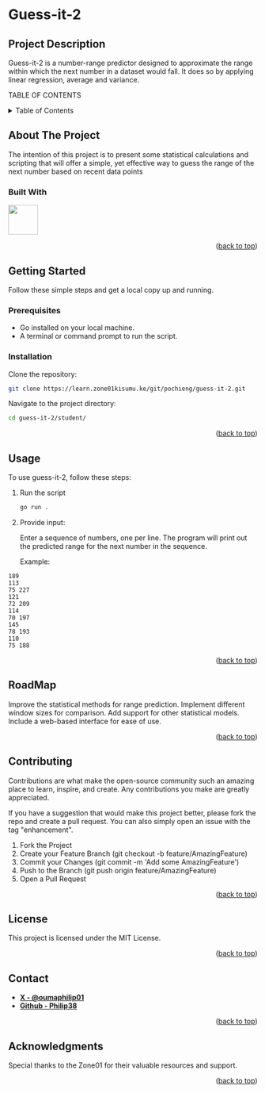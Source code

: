 <a name="readme-top"></a>


# Guess-it-2

## Project Description

Guess-it-2 is a number-range predictor designed to approximate the range within which the next number in a dataset would fall. It does so by applying linear regression, average and variance.

TABLE OF CONTENTS
<details>
  <summary>Table of Contents</summary>
  <ol>
    <li>
      <a href="#about-the-project">About The Project</a>
      <ul>
        <li><a href="#built-with">Built With</a></li>
      </ul>
    </li>
    <li>
      <a href="#getting-started">Getting Started</a>
      <ul>
        <li><a href="#prerequisites">Prerequisites</a></li>
        <li><a href="#insta llation">Installation</a></li>
      </ul>
    </li>
    <li><a href="#usage">Usage</a></li>
    <li><a href="#roadmap">Roadmap</a></li>
    <li><a href="#contributing">Contributing</a></li>
    <li><a href="#license">License</a></li>
    <li><a href="#contact">Contact</a></li>
    <li><a href="#acknowledgments">Acknowledgments</a></li>
  </ol>
</details>


## About The Project
The intention of this project is to present some statistical calculations and scripting that will offer a simple, yet effective way to guess the range of the next number based on recent data points

### Built With
<img src="https://go.dev/blog/go-brand/Go-Logo/PNG/Go-Logo_Blue.png" width="60" height="60">




<p align="right">(<a href="#guess-it-2">back to top</a>)</p>


## Getting Started
Follow these simple steps and get a local copy up and running.

### Prerequisites
- Go installed on your local machine.
- A terminal or command prompt to run the script.


### Installation
Clone the repository:
```sh
git clone https://learn.zone01kisumu.ke/git/pochieng/guess-it-2.git
``` 

Navigate to the project directory:

```sh
cd guess-it-2/student/
```

<p align="right">(<a href="#guess-it-1">back to top</a>)</p>


## Usage

To use guess-it-2, follow these steps:

1. Run the script

    ```sh
    go run .
    ```
2. Provide input:

   Enter a sequence of numbers, one per line. The program will print out the predicted range for the next number in the sequence.

   Example:

``` console
189
113
75 227
121
72 209
114
70 197
145
78 193
110
75 188

```

<p align="right">(<a href="#guess-it-2">back to top</a>)</p>

## RoadMap
 Improve the statistical methods for range prediction.
 Implement different window sizes for comparison.
 Add support for other statistical models.
 Include a web-based interface for ease of use.

<p align="right">(<a href="#guess-it-2">back to top</a>)</p>


## Contributing

Contributions are what make the open-source community such an amazing place to learn, inspire, and create. Any contributions you make are greatly appreciated.

If you have a suggestion that would make this project better, please fork the repo and create a pull request. You can also simply open an issue with the tag "enhancement".

  1. Fork the Project
  2. Create your Feature Branch (git checkout -b feature/AmazingFeature)
  3. Commit your Changes (git commit -m 'Add some AmazingFeature')
  4.  Push to the Branch (git push origin feature/AmazingFeature)
  5. Open a Pull Request

<p align="right">(<a href="#guess-it-2">back to top</a>)</p>


## License
This project is licensed under the MIT License.

<p align="right">(<a href="#guess-it-2">back to top</a>)</p>

## Contact

- **[X - @oumaphilip01](https://x.com/oumaphilip01)**
- **[Github - Philip38](https://github.com/Philip38-hub)**

<p align="right">(<a href="#guess-it-2">back to top</a>)</p>


## Acknowledgments

Special thanks to the Zone01 for their valuable resources and support.

<p align="right">(<a href="#guess-it-2">back to top</a>)</p>
